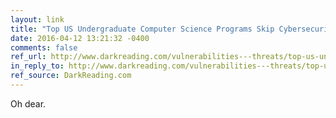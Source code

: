 ```yaml
---
layout: link
title: "Top US Undergraduate Computer Science Programs Skip Cybersecurity Classes"
date: 2016-04-12 13:21:32 -0400
comments: false
ref_url: http://www.darkreading.com/vulnerabilities---threats/top-us-undergraduate-computer-science-programs-skip-cybersecurity-classes/d/d-id/1325024
in_reply_to: http://www.darkreading.com/vulnerabilities---threats/top-us-undergraduate-computer-science-programs-skip-cybersecurity-classes/d/d-id/1325024
ref_source: DarkReading.com
---
```


Oh dear.